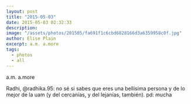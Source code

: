 ```yaml
---
layout: post
title: "2015-05-03"
date: 2015-05-03 02:32:33
description: 
image: "/assets/photos/201505/fa691f1c6cbd6828166d3a6359958c0f.jpg"
author: Elise Plain
excerpt: a.m. a.more
tags: 
  - photos
  - all
---
```


a.m. a.more
<p></p>
<p>Radhi, @radhika.95: no sé si sabes que eres una bellísima persona y de lo mejor de la uam (y del cercanías, y del lejanías, también). pd: mucha</p>